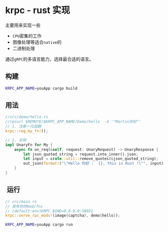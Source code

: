 
# krpc - rust 实现

主要用来实现一些

* `CPU`密集的工作
* 图像处理等适合`native`的
* 二进制处理

通过`gRPC`的多语言能力，选择最合适的语言。


## 构建

```bash
KRPC_APP_NAME=youApp cargo build
```

## 用法

```rust
//src/demo/hello.rs
//rpcurl $REMOTE/$KRPC_APP_NAME/Demo/hello  -d '"Martin你好"'
// 1. 注册一元函数
krpc::reg_my_fn!();

// 2. 实现
impl UnaryFn for My {
    async fn on_req(&self, request: UnaryRequest) -> UnaryResponse {
        let json_quoted_string = request.into_inner().json;
        let input = crate::util::remove_quotes(&json_quoted_string);
        out_json(format!("\"Hello 你好 :  {}, this is Rust !\"", input))
    }
}
```

##  运行


```rust
// src/main.rs
// 发布你的mod/fns
// (default:env)KRPC_BIND=0.0.0.0:50051
krpc::serve_rpc_mods!(image{captcha}, demo{hello});

```


```bash
KRPC_APP_NAME=youApp cargo run
```
